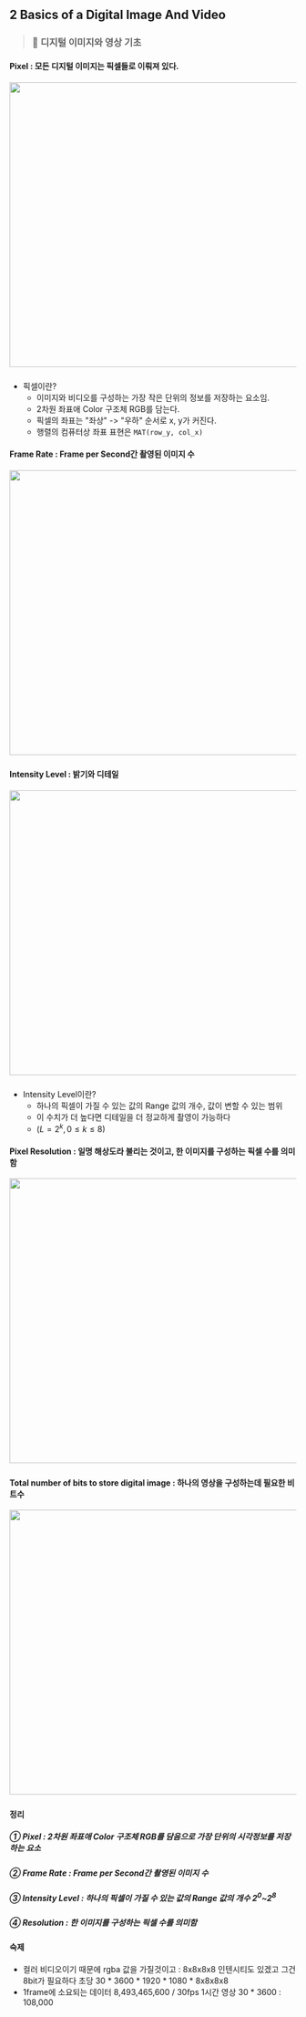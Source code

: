 ## 2 Basics of a Digital Image And Video

> ### 📄 디지털 이미지와 영상 기초

#### Pixel : 모든 디지털 이미지는 픽셀들로 이뤄져 있다.
<div align=center>
    <img src="image/2025-03-08-16-29-04.png" width=800px height=500px>
    <h5></h5>
</div>

* 픽셀이란?
  * 이미지와 비디오를 구성하는 가장 작은 단위의 정보를 저장하는 요소임.
  * 2차원 좌표애 Color 구조체 RGB를 담는다.
  * 픽셀의 좌표는 "좌상" -> "우하" 순서로 x, y가 커진다.
  * 행렬의 컴퓨터상 좌표 표현은 `MAT(row_y, col_x)`

#### Frame Rate : Frame per Second간 촬영된 이미지 수
<div align=center>
    <img src="image/2025-03-08-16-31-44.png" width=800px height=500px>
    <h5></h5>
</div>


#### Intensity Level : 밝기와 디테일

<div align=center>
    <img src="image/2025-03-08-16-35-00.png" width=800px height=500px>
    <h5></h5>
</div>

* Intensity Level이란?
    * 하나의 픽셀이 가질 수 있는 값의 Range 값의 개수, 값이 변할 수 있는 범위
    * 이 수치가 더 높다면 디테일을 더 정교하게 촬영이 가능하다
    * $(L = 2^{k}, 0 \le k \le 8)$

#### Pixel Resolution : 일명 해상도라 불리는 것이고, 한 이미지를 구성하는 픽셀 수를 의미함

<div align=center>
    <img src="image/2025-03-08-16-38-02.png" width=800px height=500px>
    <h5></h5>
</div>


#### Total number of bits to store digital image : 하나의 영상을 구성하는데 필요한 비트수
<div align=center>
    <img src="image/2025-03-08-16-39-29.png" width=800px height=500px>
    <h5></h5>
</div>

#### 정리

##### ① Pixel : 2차원 좌표애 Color 구조체 RGB를 담음으로 가장 단위의 시각정보를 저장하는 요소
##### ② Frame Rate : Frame per Second간 촬영된 이미지 수
##### ③ Intensity Level : 하나의 픽셀이 가질 수 있는 값의 Range 값의 개수 $2^{0}$~$2^{8}$
##### ④ Resolution : 한 이미지를 구성하는 픽셀 수를 의미함

#### 숙제

* 컬러 비디오이기 때문에 rgba 값을 가질것이고 : 8x8x8x8 인텐시티도 있겠고 그건 8bit가 필요하다 초당 30 * 3600 * 1920 * 1080 * 8x8x8x8
* 1frame에 소요되는 데이터 8,493,465,600 /  30fps 1시간 영상 30 * 3600 : 108,000
